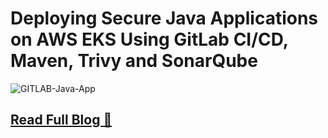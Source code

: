 # Deploying Secure Java Applications on AWS EKS Using GitLab CI/CD, Maven, Trivy and SonarQube

![GITLAB-Java-App](https://github.com/user-attachments/assets/6c34e790-0aa7-4989-a1c9-d4e9f09b4f4e)


## [Read Full Blog 🔗](https://medium.com/@harsh05/building-a-robust-ci-cd-pipeline-with-gitlab-aws-eks-and-terraform-44de6e937558)
